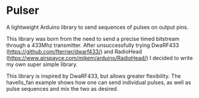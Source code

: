 # Pulser
A lightweight Arduino library to send sequences of pulses on output pins.

This library was born from the need to send a precise timed bitstream through a 433Mhz transmitter.
After unsuccessfully trying DwaRF433 (https://github.com/fterrier/dwarf433/) and RadioHead (https://www.airspayce.com/mikem/arduino/RadioHead/) I decided to write my own super simple library.

This library is inspired by DwaRF433, but allows greater flexibility.
The havells_fan example shows how one can send individual pulses, as well as pulse sequences and mix the two as desired.
